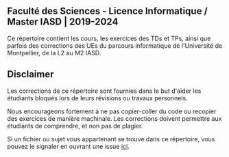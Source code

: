 ## Faculté des Sciences - Licence Informatique / Master IASD | 2019-2024

Ce répertoire contient les cours, les exercices des TDs et TPs, ainsi que parfois des corrections des UEs du parcours informatique de l'Université de Montpellier, de la L2 au M2 IASD.

## Disclaimer

Les corrections de ce répertoire sont fournies dans le but d'aider les étudiants bloqués lors de leurs révisions ou travaux personnels.  

Nous encourageons fortement à ne pas copier-coller du code ou recopier des exercices de manière machinale. Les corrections doivent permettre aux étudiants de comprendre, et non pas de plagier.  

Si un fichier ou sujet vous appartenant se trouve dans ce répertoire, vous pouvez le signaler en ouvrant une issue [ici](https://github.com/Leogendra/Licence-Informatique-Master-IASD/issues).
